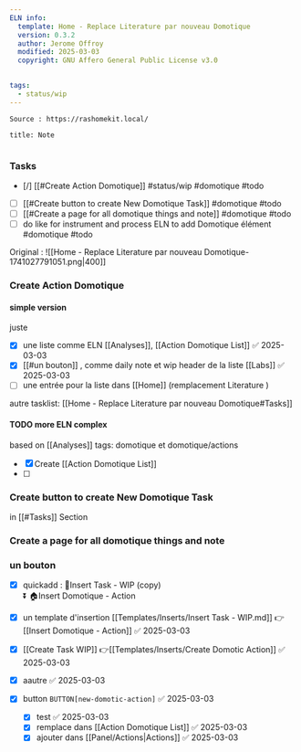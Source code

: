 ```yaml
---
ELN info:
  template: Home - Replace Literature par nouveau Domotique
  version: 0.3.2
  author: Jerome Offroy
  modified: 2025-03-03
  copyright: GNU Affero General Public License v3.0
  

tags:
  - status/wip
---
```


 
````ad-tip
Source : https://rashomekit.local/

````

````ad-note
title: Note
 

````

### Tasks
- [/] [[#Create Action Domotique]] #status/wip   #domotique #todo
- [ ] [[#Create button to create New Domotique Task]]  #domotique #todo
- [ ] [[#Create a page for all domotique things and note]] #domotique #todo
- [ ] do like for instrument and process ELN to add Domotique élément #domotique #todo

Original : 
![[Home - Replace Literature par nouveau Domotique-1741027791051.png|400]]

### Create Action Domotique

#### simple version

juste 
- [x] une liste comme ELN [[Analyses]], [[Action Domotique List]] ✅ 2025-03-03
- [x] [[#un bouton]] , comme daily note et wip header de la liste [[Labs]] ✅ 2025-03-03
- [ ] une entrée pour la liste dans [[Home]] (remplacement Literature )

autre tasklist: [[Home - Replace Literature par nouveau Domotique#Tasks]]
#### TODO more ELN complex
based on [[Analyses]]
tags: domotique et domotique/actions
- [x] Create [[Action Domotique List]]
- [ ] 
### Create button to create New Domotique Task
in [[#Tasks]] Section 

### Create a page for all domotique things and note

###  un bouton

- [x] quickadd : 
🚧Insert Task - WIP (copy)  
⏬
🏠Insert Domotique - Action

- [x] un template d'insertion [[Templates/Inserts/Insert Task - WIP.md]]  👉 [[Insert Domotique - Action]] ✅ 2025-03-03
- [x] [[Create Task WIP]]  👉[[Templates/Inserts/Create Domotic Action]] ✅ 2025-03-03
- [x] aautre ✅ 2025-03-03
- [x] button  `BUTTON[new-domotic-action]` ✅ 2025-03-03
	- [x] test ✅ 2025-03-03
	- [x] remplace dans [[Action Domotique List]] ✅ 2025-03-03
	- [x] ajouter dans [[Panel/Actions|Actions]] ✅ 2025-03-03